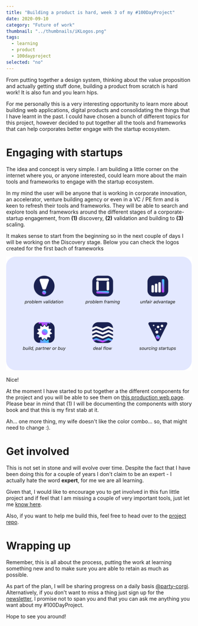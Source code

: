 ```yaml
---
title: "Building a product is hard, week 3 of my #100DayProject"
date: 2020-09-10
category: "Future of work"
thumbnail: "../thumbnails/iKLogos.png"
tags:
  - learning
  - product
  - 100dayproject
selected: "no"
---
```


From putting together a design system, thinking about the value proposition and actually getting stuff done, building a product from scratch is hard work! It is also fun and you learn hips.

For me personally this is a very interesting opportunity to learn more about building web applications, digital products and consolidating the things that I have learnt in the past. I could have chosen a bunch of different topics for this project, however decided to put together all the tools and frameworks that can help corporates better engage with the startup ecosystem. 

# Engaging with startups

The idea and concept is very simple. I am building a little corner on the internet where you, or anyone interested, could learn more about the main tools and frameworks to engage with the startup ecosystem.

In my mind the user will be anyone that is working in corporate innovation, an accelerator, venture building agency or even in a VC / PE firm and is keen to refresh their tools and frameworks. They will be able to search and explore tools and frameworks around the different stages of a corporate-startup engagement, from **(1)** discovery, **(2)** validation and building to **(3)** scaling.  

It makes sense to start from the beginning so in the next couple of days I will be working on the Discovery stage. Below you can check the logos created for the first bach of frameworks

![icons](../thumbnails/iKLogos.png)

Nice! 

At the moment I have started to put together a the different components for the project and you will be able to see them on [this production web page](https://ikit.netlify.app/). Please bear in mind that (1) I will be documenting the components with story book and that this is my first stab at it. 

Ah... one more thing, my wife doesn't like the color combo... so, that might need to change :).

# Get involved

This is not set in stone and will evolve over time. Despite the fact that I have been doing this for a couple of years I don't claim to be an expert - I actually hate the word **expert**, for me we are all learning. 

Given that, I would like to encourage you to get involved in this fun little project and if feel that I am missing a couple of very important tools, just let me [know here](https://forms.gle/zDusbRKxRuLwJDdP7).
   
Also, if you want to help me build this, feel free to head over to the [project repo](https://github.com/tiagofsanchez/iKit). 

# Wrapping up

Remember, this is all about the process, putting the work at learning something new and to make sure you are able to retain as much as possible.

As part of the plan, I will be sharing progress on a daily basis [@party-corgi](https://www.partycorgi.com/). Alternatively, if you don't want to miss a thing just sign up for the 
[newsletter](https://tiagofsanchez.ck.page/c6b98eda74), I promise not to span you and that you can ask me anything you want about my #100DayProject.

Hope to see you around!







